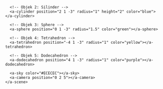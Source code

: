 <!DOCTYPE html>
<html>
  <head>
    <script src="https://aframe.io/releases/1.2.0/aframe.min.js"></script>
  </head>
  <body>
    <a-scene>
      <!-- Objek 1: Kotak -->
      <a-box position="-2 1 -3" color="red"></a-box>

      <!-- Objek 2: Silinder -->
      <a-cylinder position="2 1 -3" radius="1" height="2" color="blue"></a-cylinder>

      <!-- Objek 3: Sphere -->
      <a-sphere position="0 1 -3" radius="1.5" color="green"></a-sphere>

      <!-- Objek 4: Tetrahedron -->
      <a-tetrahedron position="-4 1 -3" radius="1" color="yellow"></a-tetrahedron>

      <!-- Objek 5: Dodecahedron -->
      <a-dodecahedron position="4 1 -3" radius="1" color="purple"></a-dodecahedron>

      <a-sky color="#ECECEC"></a-sky>
      <a-camera position="0 2 5"></a-camera>
    </a-scene>
  </body>
</html>
